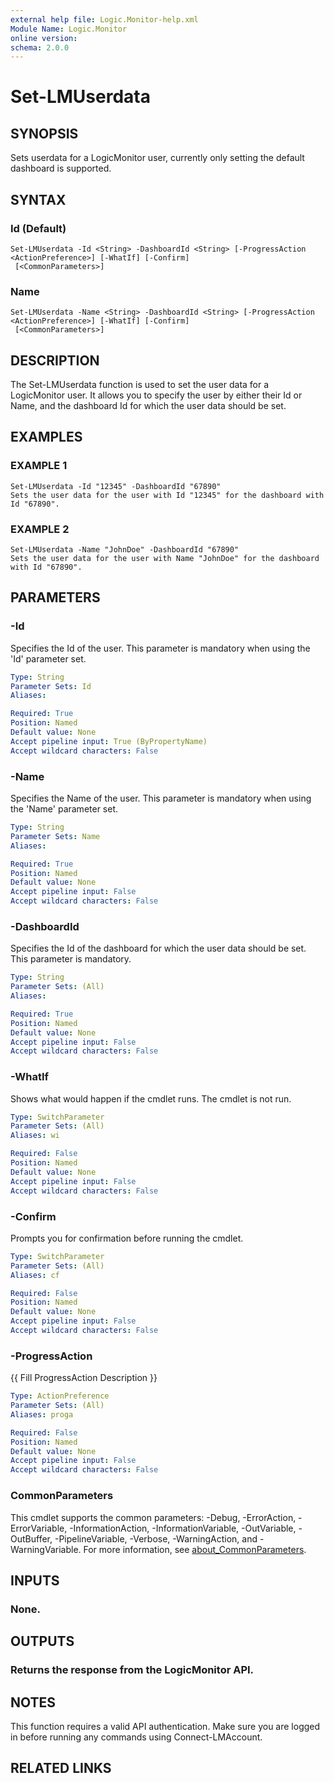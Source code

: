 ```yaml
---
external help file: Logic.Monitor-help.xml
Module Name: Logic.Monitor
online version:
schema: 2.0.0
---
```


# Set-LMUserdata

## SYNOPSIS
Sets userdata for a LogicMonitor user, currently only setting the default dashboard is supported.

## SYNTAX

### Id (Default)
```
Set-LMUserdata -Id <String> -DashboardId <String> [-ProgressAction <ActionPreference>] [-WhatIf] [-Confirm]
 [<CommonParameters>]
```

### Name
```
Set-LMUserdata -Name <String> -DashboardId <String> [-ProgressAction <ActionPreference>] [-WhatIf] [-Confirm]
 [<CommonParameters>]
```

## DESCRIPTION
The Set-LMUserdata function is used to set the user data for a LogicMonitor user.
It allows you to specify the user by either their Id or Name, and the dashboard Id for which the user data should be set.

## EXAMPLES

### EXAMPLE 1
```
Set-LMUserdata -Id "12345" -DashboardId "67890"
Sets the user data for the user with Id "12345" for the dashboard with Id "67890".
```

### EXAMPLE 2
```
Set-LMUserdata -Name "JohnDoe" -DashboardId "67890"
Sets the user data for the user with Name "JohnDoe" for the dashboard with Id "67890".
```

## PARAMETERS

### -Id
Specifies the Id of the user.
This parameter is mandatory when using the 'Id' parameter set.

```yaml
Type: String
Parameter Sets: Id
Aliases:

Required: True
Position: Named
Default value: None
Accept pipeline input: True (ByPropertyName)
Accept wildcard characters: False
```

### -Name
Specifies the Name of the user.
This parameter is mandatory when using the 'Name' parameter set.

```yaml
Type: String
Parameter Sets: Name
Aliases:

Required: True
Position: Named
Default value: None
Accept pipeline input: False
Accept wildcard characters: False
```

### -DashboardId
Specifies the Id of the dashboard for which the user data should be set.
This parameter is mandatory.

```yaml
Type: String
Parameter Sets: (All)
Aliases:

Required: True
Position: Named
Default value: None
Accept pipeline input: False
Accept wildcard characters: False
```

### -WhatIf
Shows what would happen if the cmdlet runs.
The cmdlet is not run.

```yaml
Type: SwitchParameter
Parameter Sets: (All)
Aliases: wi

Required: False
Position: Named
Default value: None
Accept pipeline input: False
Accept wildcard characters: False
```

### -Confirm
Prompts you for confirmation before running the cmdlet.

```yaml
Type: SwitchParameter
Parameter Sets: (All)
Aliases: cf

Required: False
Position: Named
Default value: None
Accept pipeline input: False
Accept wildcard characters: False
```

### -ProgressAction
{{ Fill ProgressAction Description }}

```yaml
Type: ActionPreference
Parameter Sets: (All)
Aliases: proga

Required: False
Position: Named
Default value: None
Accept pipeline input: False
Accept wildcard characters: False
```

### CommonParameters
This cmdlet supports the common parameters: -Debug, -ErrorAction, -ErrorVariable, -InformationAction, -InformationVariable, -OutVariable, -OutBuffer, -PipelineVariable, -Verbose, -WarningAction, and -WarningVariable. For more information, see [about_CommonParameters](http://go.microsoft.com/fwlink/?LinkID=113216).

## INPUTS

### None.
## OUTPUTS

### Returns the response from the LogicMonitor API.
## NOTES
This function requires a valid API authentication.
Make sure you are logged in before running any commands using Connect-LMAccount.

## RELATED LINKS
